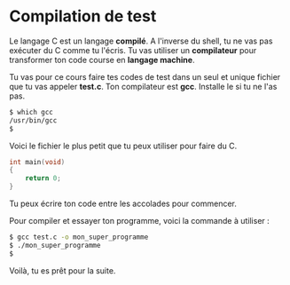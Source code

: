 # Compilation de test

Le langage C est un langage **compilé**. A l'inverse du shell, tu ne vas pas
exécuter du C comme tu l'écris. Tu vas utiliser un **compilateur** pour
transformer ton code course en **langage machine**.

Tu vas pour ce cours faire tes codes de test dans un seul et unique fichier que
tu vas appeler **test.c**. Ton compilateur est **gcc**. Installe le si tu ne
l'as pas.

```sh
$ which gcc
/usr/bin/gcc
$
```

Voici le fichier le plus petit que tu peux utiliser pour faire du C.

```c
int main(void)
{
    return 0;
}
```

Tu peux écrire ton code entre les accolades pour commencer.

Pour compiler et essayer ton programme, voici la commande à utiliser :
```sh
$ gcc test.c -o mon_super_programme
$ ./mon_super_programme
$
```

Voilà, tu es prêt pour la suite.
